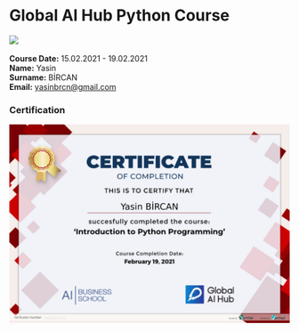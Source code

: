 # Global AI Hub Python Course
![](img/logo.png)

**Course Date:** 15.02.2021 - 19.02.2021                            
**Name:** Yasin  
**Surname:** BİRCAN  
**Email:** yasinbrcn@gmail.com 

### Certification
![](img/PythonCertificate.png)

